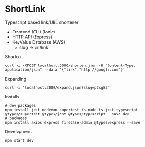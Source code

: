 # ShortLink

Typescript based link/URL shortener

- Frontend (CLI) (Ionic)
- HTTP API (Express)
- KeyValue Database (AWS)
  - slug -> url/link

Shorten

    curl -i -XPOST localhost:3000/shorten.json -H "Content-Type: application/json" --data '{"link":"http://google.com"}'

Expanding

    curl -i 'localhost:3000/expand.json?slug=p2xgE3'

Installs

    # dev packages
    npm install jest nodemon supertest ts-node ts-jest typescript @types/supertest @types/jest @types/typescript --save-dev
    # packages
    npm install axios express firebase-admin @types/express --save

Development

    npm start dev
